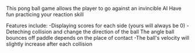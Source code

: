 This pong ball game allows the player to go against an invincible AI
Have fun practicing your reaction skill

Features include:
-Displaying scores for each side (yours will always be 0)
-Deteching collision and change the direction of the ball
 The angle ball bounces off paddle depends on the place of contact
-The ball's velocity will slightly increase after each collision